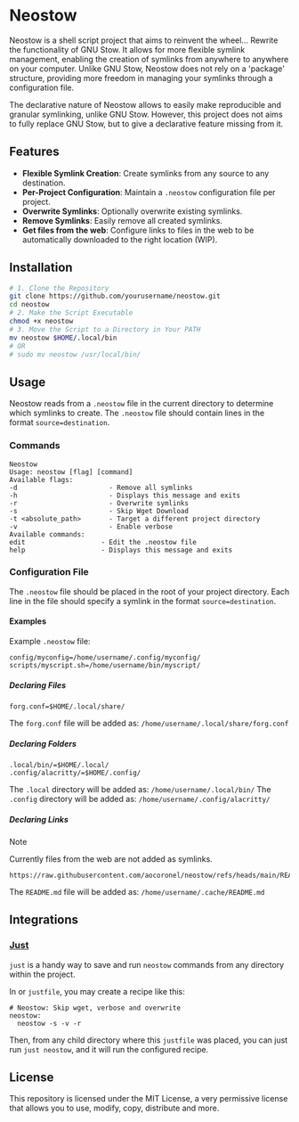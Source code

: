 # Neostow

Neostow is a shell script project that aims to reinvent the wheel... Rewrite the functionality of GNU Stow. It allows for more flexible symlink management, enabling the creation of symlinks from anywhere to anywhere on your computer. Unlike GNU Stow, Neostow does not rely on a 'package' structure, providing more freedom in managing your symlinks through a configuration file.

The declarative nature of Neostow allows to easily make reproducible and granular symlinking, unlike GNU Stow. However, this project does not aims to fully replace GNU Stow, but to give a declarative feature missing from it.

## Features

- **Flexible Symlink Creation**: Create symlinks from any source to any destination.
- **Per-Project Configuration**: Maintain a `.neostow` configuration file per project.
- **Overwrite Symlinks**: Optionally overwrite existing symlinks.
- **Remove Symlinks**: Easily remove all created symlinks.
- **Get files from the web**: Configure links to files in the web to be automatically downloaded to the right location (WIP).

## Installation

```bash
# 1. Clone the Repository
git clone https://github.com/yourusername/neostow.git
cd neostow
# 2. Make the Script Executable
chmod +x neostow
# 3. Move the Script to a Directory in Your PATH
mv neostow $HOME/.local/bin
# OR
# sudo mv neostow /usr/local/bin/
```

## Usage

Neostow reads from a `.neostow` file in the current directory to determine which symlinks to create. The `.neostow` file should contain lines in the format `source=destination`.

### Commands

```
Neostow
Usage: neostow [flag] [command]
Available flags:
-d                       - Remove all symlinks
-h                       - Displays this message and exits
-r                       - Overwrite symlinks
-s                       - Skip Wget Download
-t <absolute_path>       - Target a different project directory
-v                       - Enable verbose
Available commands:
edit                   - Edit the .neostow file
help                   - Displays this message and exits
```

### Configuration File

The `.neostow` file should be placed in the root of your project directory. Each line in the file should specify a symlink in the format `source=destination`.

#### Examples

Example `.neostow` file:

```
config/myconfig=/home/username/.config/myconfig/
scripts/myscript.sh=/home/username/bin/myscript/
```

##### Declaring Files

```
forg.conf=$HOME/.local/share/
```

The `forg.conf` file will be added as: `/home/username/.local/share/forg.conf`

##### Declaring Folders

```
.local/bin/=$HOME/.local/
.config/alacritty/=$HOME/.config/
```

The `.local` directory will be added as: `/home/username/.local/bin/`
The `.config` directory will be added as: `/home/username/.config/alacritty/`

##### Declaring Links

> [!NOTE]
> Currently files from the web are not added as symlinks.

```
https://raw.githubusercontent.com/aocoronel/neostow/refs/heads/main/README.md=$HOME/.cache/
```

The `README.md` file will be added as: `/home/username/.cache/README.md`

## Integrations

### [Just](https://github.com/casey/just)

`just` is a handy way to save and run `neostow` commands from any directory within the project.

In or `justfile`, you may create a recipe like this:

```just
# Neostow: Skip wget, verbose and overwrite
neostow:
  neostow -s -v -r
```

Then, from any child directory where this `justfile` was placed, you can just run `just neostow`, and it will run the configured recipe.

## License

This repository is licensed under the MIT License, a very permissive license that allows you to use, modify, copy, distribute and more.
